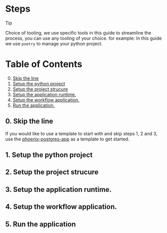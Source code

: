 # Steps

> [!TIP]
> Choice of tooling, we use specific tools in this guide to streamline the process, you can use any tooling of your choice. for example: In this guide we use `poetry` to manage your python project.


# Table of Contents
0. [Skip the line](#0-skip-the-line)
1. [Setup the python project](#1-setup-the-python-project)
2. [Setup the project strucure](#2-setup-the-project-strucure)
3. [Setup the application runtime.](#3-setup-the-application-runtime)
4. [Setup the workflow application.](#4-setup-the-workflow-application)
5. [Run the application.](#5-run-the-application)


## 0. Skip the line

If you would like to use a template to start with and skip steps 1, 2 and 3, use the [phoenix-postgres-app](https://github.com/atlanhq/phoenix-postgres-app) as a template to get started.


## 1. Setup the python project

## 2. Setup the project strucure

## 3. Setup the application runtime.

## 4. Setup the workflow application.

## 5. Run the application
